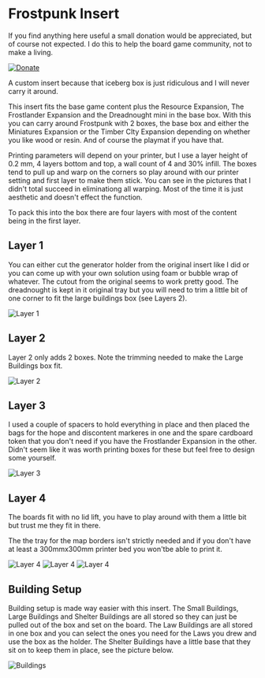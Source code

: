 # Frostpunk Insert

If you find anything here useful a small donation would be appreciated, but of course not expected. I do this to help the board game community, not to make a living. 

[![Donate](https://img.shields.io/badge/Donate-PayPal-green.svg)](https://www.paypal.com/donate/?hosted_button_id=8DHN9MQWWW8UJ)

A custom insert because that iceberg box is just ridiculous and I will never carry it around.

This insert fits the base game content plus the Resource Expansion, The Frostlander Expansion and the Dreadnought mini in the base box. With this you can carry around Frostpunk with 2 boxes, the base box and either the Miniatures Expansion or the Timber CIty Expansion depending on whether you like wood or resin. And of course the playmat if you have that.

Printing parameters will depend on your printer, but I use a layer height of 0.2 mm, 4 layers bottom and top, a wall count of 4 and 30% infill. The boxes tend to pull up and warp on the corners so play around with our printer setting and first layer to make them stick. You can see in the pictures that I didn't total succeed in eliminationg all warping. Most of the time it is just aesthetic and doesn't effect the function. 

To pack this into the box there are four layers with most of the content being in the first layer.

## Layer 1

You can either cut the generator holder from the original insert like I did or you can come up with your own solution using foam or bubble wrap of whatever. The cutout from the original seems to work pretty good. The dreadnought is kept in it original tray but you will need to trim a little bit of one corner to fit the large buildings box (see Layers 2).

![Layer 1](https://github.com/bdyer64/BoardGameInserts/blob/main/Frostpunk/images/Layer1.png)

## Layer 2

Layer 2 only adds 2 boxes. Note the trimming needed to make the Large Buildings box fit.

![Layer 2](https://github.com/bdyer64/BoardGameInserts/blob/main/Frostpunk/images/Layer2.png)

## Layer 3

I used a couple of spacers to hold everything in place and then placed the bags for the hope and discontent markeres in one and the spare cardboard token that you don't need if you have the Frostlander Expansion in the other. Didn't seem like it was worth printing boxes for these but feel free to design some yourself.

![Layer 3](https://github.com/bdyer64/BoardGameInserts/blob/main/Frostpunk/images/Layer3.png)

## Layer 4

The boards fit with no lid lift, you have to play around with them a little bit but trust me they fit in there.

The the tray for the map borders isn't strictly needed and if you don't have at least a 300mmx300mm printer bed you won'tbe able to print it. 

![Layer 4](https://github.com/bdyer64/BoardGameInserts/blob/main/Frostpunk/images/Layer4-1.png)
![Layer 4](https://github.com/bdyer64/BoardGameInserts/blob/main/Frostpunk/images/Layer4-2.png)
![Layer 4](https://github.com/bdyer64/BoardGameInserts/blob/main/Frostpunk/images/Layer4-3.png)

## Building Setup

Building setup is made way easier with this insert. The Small Buildings, Large Buildings and Shelter Buildings are all stored so they can just be pulled out of the box and set on the board. The Law Buildings are all stored in one box and you can select the ones you need for the Laws you drew and use the box as the holder. The Shelter Buildings have a little base that they sit on to keep them in place, see the picture below.

![Buildings](https://github.com/bdyer64/BoardGameInserts/blob/main/Frostpunk/images/Buildings.png)
